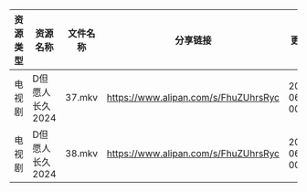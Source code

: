 | 资源类型 | 资源名称       | 文件名称   | 分享链接                                 | 更新时间                |
| ---- | ---------- | ------ | ------------------------------------ | ------------------- |
| 电视剧  | D但愿人长久2024 | 37.mkv | https://www.alipan.com/s/FhuZUhrsRyc | 2024-06-28 00:05:11 |
| 电视剧  | D但愿人长久2024 | 38.mkv | https://www.alipan.com/s/FhuZUhrsRyc | 2024-06-28 00:05:10 |
